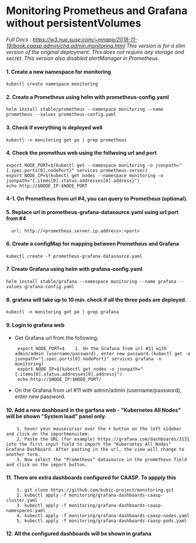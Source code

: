 # Monitoring Prometheus and Grafana without persistentVolumes
*Full Docs : https://w3.nue.suse.com/~mnapp/2018-11-19/book.caasp.admin/cha.admin.monitoring.html
This version is for a slim version of the original deployment. This does not require any storage and secret.
This version also disabled alertManager in Prometheus.*
#### 1. Create a new namespace for monitoring 
```kubectl create namespace monitoring```
#### 2. Create a Prometheus using helm with prometheus-config.yaml
```helm install stable/prometheus --namespace monitoring --name prometheus --values prometheus-config.yaml```
#### 3. Check if everything is deployed well
```kubectl -n monitoring get po | grep prometheus```
#### 4. Check the promethus web using the follwoing url and port
```
export NODE_PORT=$(kubectl get --namespace monitoring -o jsonpath="{.spec.ports[0].nodePort}" services prometheus-server)
export NODE_IP=$(kubectl get nodes --namespace monitoring -o jsonpath="{.items[0].status.addresses[0].address}")
echo http://$NODE_IP:$NODE_PORT
```
#### 4-1. On Prometheus from url #4, you can query to Prometheus (optional).
#### 5. Replace url in prometheus-grafana-datasource.yaml using url:port from #4
      url: http://<prometheus.server.ip.address>:<port>
#### 6. Create a configMap for mapping between Prometheus and Grafana
```kubectl create -f prometheus-grafana-datasource.yaml``` 
#### 7. Create Grafana using helm with grafana-config.yaml
```helm install stable/grafana --namespace monitoring --name grafana --values grafana-config.yaml``` 
#### 8. grafana will take up to 10 min. check if all the three pods are deployed.
```kubectl -n monitoring get po | grep grafana```
#### 9. Login to grafana web
   * Get Grafana url from the following:  
     ~~~
      export NODE_PORT=$    1. On the Grafana from url #11 with admin/admin (username/password), enter new password.(kubectl get -o jsonpath="{.spec.ports[0].nodePort}" services grafana -n monitoring)
      export NODE_IP=$(kubectl get nodes -o jsonpath="{.items[0].status.addresses[0].address}")
      echo http://$NODE_IP:$NODE_PORT/
     ~~~
   * On the Grafana from url #11 with admin/admin (username/password), enter new password.   
#### 10. Add a new dashboard in the garfana web - "Kubernetes All Nodes" will be shown "System load" panel only.
```
    1. hover your mousecursor over the + button on the left sidebar and click on the importmenuitem.
    2. Paste the URL (for example) https://grafana.com/dashboards/3131 into the first input field to import the "Kubernetes All Nodes" Grafana Dashboard. After pasting in the url, the view will change to another form.
    3. Now select the "Prometheus" datasource in the prometheus field and click on the import button.
```
#### 11. There are extra dashboards configured for CAASP. To appply this
```
    1. git clone https://github.com/kubic-project/monitoring.git
    2. kubectl apply -f monitoring/grafana-dashboards-caasp-cluster.yaml
    3. kubectl apply -f monitoring/grafana-dashboards-caasp-namespaces.yaml
    4. kubectl apply -f monitoring/grafana-dashboards-caasp-nodes.yaml
    5. kubectl apply -f monitoring/grafana-dashboards-caasp-pods.yaml
```
#### 12. All the configured dashboards will be shown in grafana 
